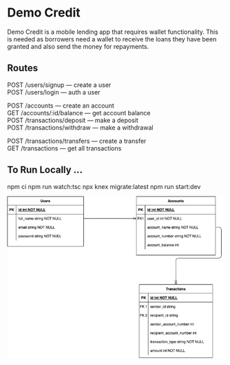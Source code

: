 # Demo Credit

Demo Credit is a mobile lending app that requires wallet functionality. This is needed as borrowers need a wallet to receive the loans they have been granted and also send the money for repayments.

## Routes
POST /users/signup — create a user\
POST /users/login — auth a user

POST /accounts — create an account\
GET /accounts/:id/balance — get account balance\
POST /transactions/deposit — make a deposit\
POST /transactions/withdraw — make a withdrawal

POST /transactions/transfers — create a transfer\
GET /transactions — get all transactions

## To Run Locally ...

npm ci
npm run watch:tsc
npx knex migrate:latest
npm run start:dev

![](img/entity-relationship_diagram.png)